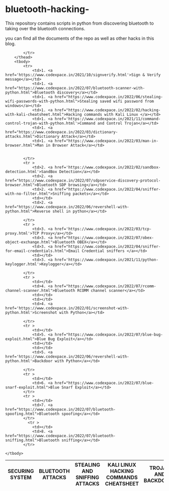 # bluetooth-hacking-
This repository contains scripts in python from discovering bluetooth to taking over the bluetooth connections.

you can find all the documents of the repo as well as other hacks in this blog.
<table style="margin: 0px auto;">
        <thead>
            <tr >
                <th>SECURING SYSTEM</th>
                <th>BLUETOOTH ATTACKS</th>
                <th>STEALING AND SNIFFING ATTACKS</th>
                <th>KALI LINUX HACKING COMMANDS CHEATSHEET</th>
                <th>TROJAN AND BACKDOORS</th>
                <th>DICTIONARY AND BURTEFORCING ATTACKS</th>
                <th>MAN IN THE MIDDLE ATTACKS</th>

            </tr>
        </thead>
        <tbody>
            <tr>
                <td>1. <a href='https://www.codexpace.in/2021/10/signverify.html'>Sign & Verify message</a></td>
                <td>1. <a href="https://www.codexpace.in/2022/07/bluetooth-scanner-with-python.html">Bluetooth discovery</a></td>
                <td>1. <a href="https://www.codexpace.in/2022/06/stealing-wifi-passwords-with-python.html">Stealing saved wifi password from windows</a></td>
                <td>1. <a href="https://www.codexpace.in/2022/02/hacking-with-kali-cheatsheet.html">Hacking commands with Kali Linux </a></td>
                <td>1. <a href='https://www.codexpace.in/2021/11/command-control-trojan-with-python.html'>Command and Control Trojan</a></td>
                <td>1. <a href="https://www.codexpace.in/2022/03/dictionary-attacks.html">Dictionary Attack</a></td>
                <td>1. <a href="https://www.codexpace.in/2022/03/man-in-browser.html">Man in Browser Attack</a></td>


            </tr>
            <tr >
                <td>2. <a href='https://www.codexpace.in/2022/02/sandbox-detection.html'>SandBox Detection</a></td>
                <td>2. <a href="https://www.codexpace.in/2022/07/sdpservice-discovery-protocol-browser.html">Bluetooth SDP browsing</a></td>
                <td>2. <a href="https://www.codexpace.in/2022/04/sniffer-with-no-filter.html">Sniffing packets</a></td>
                <td></td>
                <td>2. <a href="https://www.codexpace.in/2022/06/revershell-with-python.html">Reverse shell in python</a></td>

            </tr>
            <tr >
                <td>3. <a href='https://www.codexpace.in/2022/03/tcp-proxy.html'>TCP Proxy</a></td>
                <td>3. <a href="https://www.codexpace.in/2022/07/obex-object-exchange.html">Bluetooth OBEX</a></td>
                <td>3. <a href="https://www.codexpace.in/2022/04/sniffer-for-email-credentials.html">Email Credential sniffers </a></td>
                <td></td>
                <td>3. <a href='https://www.codexpace.in/2021/11/python-keylogger.html'>Keylogger</a></td>

            </tr>
            <tr >
                <td></td>
                <td>4. <a href="https://www.codexpace.in/2022/07/rcomm-channel-scanner.html">Bluetooth RCOMM channel scanner</a></td>
                <td></td>
                <td></td>
                <td>4. <a href='https://www.codexpace.in/2022/01/screenshot-with-python.html'>Screenshot with Python</a></td>

            </tr>
            <tr >
                <td></td>
                <td>5. <a href="https://www.codexpace.in/2022/07/blue-bug-exploit.html">Blue Bug Exploit</a></td>
                <td></td>
                <td></td>
                <td>5. <a href='https://www.codexpace.in/2022/06/revershell-with-python.html'>Backdoor with Python</a></td>

            </tr>
            <tr >
                <td></td>
                <td>6. <a href="https://www.codexpace.in/2022/07/blue-snarf-exploit.html">Blue Snarf Exploit</a></td>
            </tr>
            <tr >
                <td></td>
                <td>7. <a href="https://www.codexpace.in/2022/07/bluetooth-spoofing.html">Bluetooth spoofing</a></td>
            </tr>
              <tr >
                <td></td>
                <td>8. <a href="https://www.codexpace.in/2022/07/bluetooth-sniffing.html">Bluetooth sniffing</a></td>
            </tr>

    </tbody>
</table>
